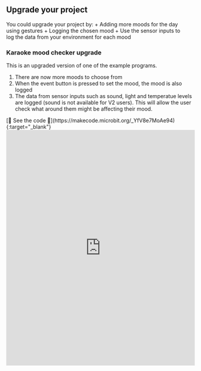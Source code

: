 ## Upgrade your project

<div style="display: flex; flex-wrap: wrap">
<div style="flex-basis: 200px; flex-grow: 1; margin-right: 15px;">
You could upgrade your project by:
+ Adding more moods for the day using gestures
+ Logging the chosen mood
+ Use the sensor inputs to log the data from your environment for each mood
</div>
</div>

<div style="display: flex; flex-wrap: wrap">
<div style="flex-basis: 200px; flex-grow: 1">  

### Karaoke mood checker upgrade

This is an upgraded version of one of the example programs.

1. There are now more moods to choose from
2. When the event button is pressed to set the mood, the mood is also logged
3. The data from sensor inputs such as sound, light and temperatue levels are logged (sound is not available for V2 users). This will allow the user check what around them might be affecting their mood.

</div>
<div>
[👀 See the code 👀](https://makecode.microbit.org/_YfV8e7MoAe94){:target="_blank"}
<div style="position:relative;height:0;padding-bottom:125%;overflow:hidden;"><iframe style="position:absolute;top:0;left:0;width:100%;height:100%;" src="https://makecode.microbit.org/---run?id=_YfV8e7MoAe94" allowfullscreen="allowfullscreen" sandbox="allow-popups allow-forms allow-scripts allow-same-origin" frameborder="0"></iframe></div>

</div>

